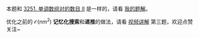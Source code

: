 本题和 [3251. 单调数组对的数目 II](https://leetcode.cn/problems/find-the-count-of-monotonic-pairs-ii/) 是一样的，请看 [我的题解](https://leetcode.cn/problems/find-the-count-of-monotonic-pairs-ii/solutions/2876190/qian-zhui-he-you-hua-dppythonjavacgo-by-3biek/)。

优化之前的 $\mathcal{O}(nm^2)$ **记忆化搜索**和**递推**的做法，请看 [视频讲解](https://www.bilibili.com/video/BV1Cf421v7Ky/) 第三题，欢迎点赞关注~
